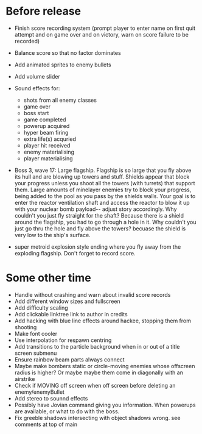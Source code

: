 # Before release

- Finish score recording system (prompt player to enter name on first quit attempt and on game over and on victory, warn on score failure to be recorded)
- Balance score so that no factor dominates

- Add animated sprites to enemy bullets
- Add volume slider
- Sound effects for:
	- shots from all enemy classes
	- game over
	- boss start
	- game completed
	- powerup acquired
	- hyper beam firing
	- extra life(s) acquried
	- player hit received
	- enemy materialising
	- player materialising

- Boss 3, wave 17: Large flagship.
	Flagship is so large that you fly above its hull and are blowing up towers and stuff.
	Shields appear that block your progress unless you shoot all the towers (with turrets) that support them.
	Large amounts of minelayer enemies try to block your progress, being added to the pool as you pass by the shields walls.
	Your goal is to enter the reactor ventilation shaft and access the reactor to blow it up with your nuclear bomb payload-- adjust story accordingly.
	Why couldn't you just fly straight for the shaft? Because there is a shield around the flagship, you had to go through a hole in it.
	Why couldn't you just go thru the hole and fly above the towers?  becuase the shield is very low to the ship's surface.
- super metroid explosion style ending where you fly away from the exploding flagship. Don't forget to record score.

# Some other time

- Handle without crashing and warn about invalid score records
- Add different window sizes and fullscreen
- Add difficulty scaling
- Add clickable linktree link to author in credits
- Add hacking with blue line effects around hackee, stopping them from shooting
- Make font cooler
- Use interpolation for respawn centring
- Add transitions to the particle background when in or out of a title screen submenu
- Ensure rainbow beam parts always connect
- Maybe make bombers static or circle-moving enemies whose offscreen radius is higher? Or maybe maybe them come in diagonally with an airstrike
- Check if MOVING off screen when off screen before deleting an enemy/enemyBullet
- Add stereo to sounnd effects
- Possibly have Jovian command giving you information. When powerups are available, or what to do with the boss.
- Fix greeble shadows intersecting with object shadows wrong. see comments at top of main
